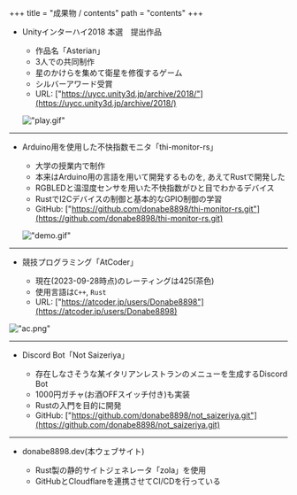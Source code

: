 +++
title = "成果物 / contents"
path = "contents"
+++


+ Unityインターハイ2018 本選　提出作品

    - 作品名「Asterian」
    - 3人での共同制作
    - 星のかけらを集めて衛星を修復するゲーム
    - シルバーアワード受賞
    - URL: ["https://uycc.unity3d.jp/archive/2018/"](https://uycc.unity3d.jp/archive/2018/)

    !["play.gif"](/Asterial.gif)

---

- Arduino用を使用した不快指数モニタ「thi-monitor-rs」

    - 大学の授業内で制作
    - 本来はArduino用の言語を用いて開発するものを, あえてRustで開発した
    - RGBLEDと温湿度センサを用いた不快指数がひと目でわかるデバイス
    - RustでI2Cデバイスの制御と基本的なGPIO制御の学習
    - GitHub: ["https://github.com/donabe8898/thi-monitor-rs.git"](https://github.com/donabe8898/thi-monitor-rs.git)

    !["demo.gif"](/thi-monitor-rs.gif)

---

- 競技プログラミング「AtCoder」

    - 現在(2023-09-28時点)のレーティングは425(茶色)
    - 使用言語は`C++`, `Rust`
    - URL: ["https://atcoder.jp/users/Donabe8898"](https://atcoder.jp/users/Donabe8898)


!["ac.png"](/atcoder.png)


---

+ Discord Bot「Not Saizeriya」

    - 存在しなさそうな某イタリアンレストランのメニューを生成するDiscord Bot
    - 1000円ガチャ(お酒OFFスイッチ付き)も実装
    - Rustの入門を目的に開発
    - GitHub: ["https://github.com/donabe8898/not_saizeriya.git"](https://github.com/donabe8898/not_saizeriya.git)

---

- donabe8898.dev(本ウェブサイト)

    - Rust製の静的サイトジェネレータ「zola」を使用
    - GitHubとCloudflareを連携させてCI/CDを行っている

